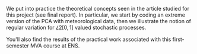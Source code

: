 We put into practice the theoretical concepts seen in the article studied for this project (see final report). In particular, we start by coding an extreme version of the PCA with meteorological data, then we illustrate the notion of regular variation for  $𝐿2[0,1]$  valued stochastic processes.

You'll also find the results of the practical work associated with this first-semester MVA course at ENS. 
